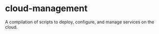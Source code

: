 # cloud-management
A compilation of scripts to deploy, configure, and manage services on the cloud.
